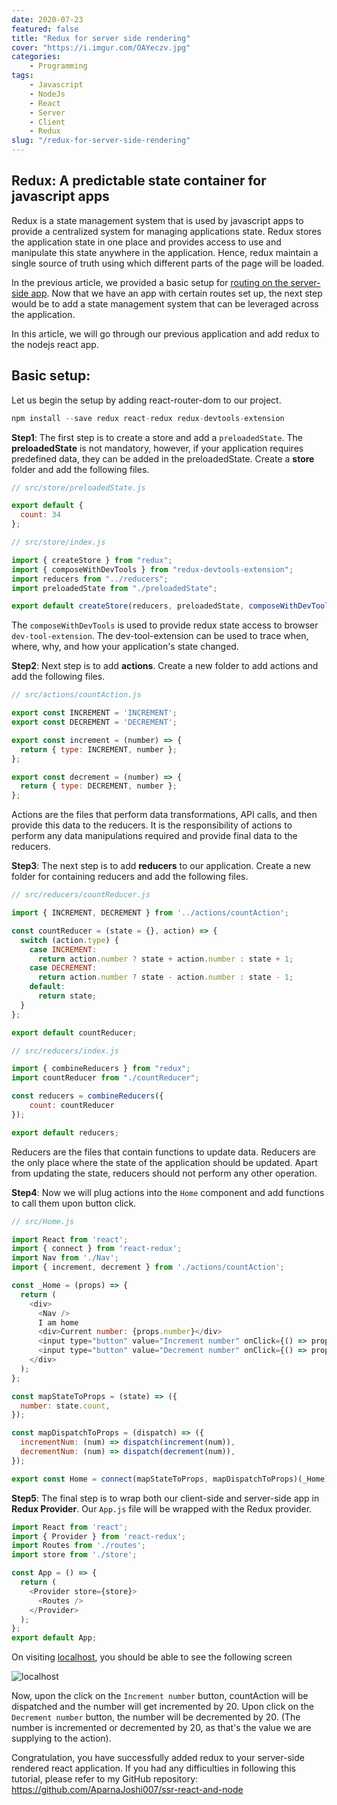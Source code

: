 ```yaml
---
date: 2020-07-23
featured: false
title: "Redux for server side rendering"
cover: "https://i.imgur.com/OAYeczv.jpg"
categories: 
    - Programming
tags:
    - Javascript
    - NodeJs
    - React
    - Server
    - Client
    - Redux
slug: "/redux-for-server-side-rendering"
---
```


## Redux: A predictable state container for javascript apps

Redux is a state management system that is used by javascript apps to provide a centralized system for managing applications state. Redux stores the application state in one place and provides access to use and manipulate this state anywhere in the application. Hence, redux maintain a single source of truth using which different parts of the page will be loaded.

In the previous article, we provided a basic setup for [routing on the server-side app](/routing-with-react-and-nodejs). Now that we have an app with certain routes set up, the next step would be to add a state management system that can be leveraged across the application.

In this article, we will go through our previous application and add redux to the nodejs react app.

## Basic setup: 

Let us begin the setup by adding react-router-dom to our project.

```javascript
npm install --save redux react-redux redux-devtools-extension
```

**Step1**: The first step is to create a store and add a `preloadedState`. The **preloadedState** is not mandatory, however, if your application requires predefined data, they can be added in the preloadedState. Create a **store** folder and add the following files.

```javascript
// src/store/preloadedState.js

export default {
  count: 34
};
```

```javascript
// src/store/index.js

import { createStore } from "redux";
import { composeWithDevTools } from "redux-devtools-extension";
import reducers from "../reducers";
import preloadedState from "./preloadedState";

export default createStore(reducers, preloadedState, composeWithDevTools();
```

The `composeWithDevTools` is used to provide redux state access to browser `dev-tool-extension`. The dev-tool-extension can be used to trace when, where, why, and how your application's state changed.

**Step2**: Next step is to add **actions**. Create a new folder to add actions and add the following files.

```javascript
// src/actions/countAction.js

export const INCREMENT = 'INCREMENT';
export const DECREMENT = 'DECREMENT';

export const increment = (number) => {
  return { type: INCREMENT, number };
};

export const decrement = (number) => {
  return { type: DECREMENT, number };
};
```

Actions are the files that perform data transformations, API calls, and then provide this data to the reducers. It is the responsibility of actions to perform any data manipulations required and provide final data to the reducers.

**Step3**: The next step is to add **reducers** to our application. Create a new folder for containing reducers and add the following files.

```javascript
// src/reducers/countReducer.js

import { INCREMENT, DECREMENT } from '../actions/countAction';

const countReducer = (state = {}, action) => {
  switch (action.type) {
    case INCREMENT:
      return action.number ? state + action.number : state + 1;
    case DECREMENT:
      return action.number ? state - action.number : state - 1;
    default:
      return state;
  }
};

export default countReducer;
```

```javascript
// src/reducers/index.js

import { combineReducers } from "redux";
import countReducer from "./countReducer";

const reducers = combineReducers({
    count: countReducer
});

export default reducers;
```

Reducers are the files that contain functions to update data. Reducers are the only place where the state of the application should be updated. Apart from updating the state, reducers should not perform any other operation.

**Step4**: Now we will plug actions into the `Home` component and add functions to call them upon button click.

```javascript
// src/Home.js

import React from 'react';
import { connect } from 'react-redux';
import Nav from './Nav';
import { increment, decrement } from './actions/countAction';

const _Home = (props) => {
  return (
    <div>
      <Nav />
      I am home
      <div>Current number: {props.number}</div>
      <input type="button" value="Increment number" onClick={() => props.incrementNum(20)} />
      <input type="button" value="Decrement number" onClick={() => props.decrementNum(20)} />
    </div>
  );
};

const mapStateToProps = (state) => ({
  number: state.count,
});

const mapDispatchToProps = (dispatch) => ({
  incrementNum: (num) => dispatch(increment(num)),
  decrementNum: (num) => dispatch(decrement(num)),
});

export const Home = connect(mapStateToProps, mapDispatchToProps)(_Home);
```

**Step5**: The final step is to wrap both our client-side and server-side app in **Redux Provider**. Our `App.js` file will be wrapped with the Redux provider.

```javascript
import React from 'react';
import { Provider } from 'react-redux';
import Routes from './routes';
import store from './store';

const App = () => {
  return (
    <Provider store={store}>
      <Routes />
    </Provider>
  );
};
export default App;
```

On visiting [localhost](http://localhost:5001/), you should be able to see the following screen

![localhost](https://i.imgur.com/z8YsZYL.png)

Now, upon the click on the `Increment number` button, countAction will be dispatched and the number will get incremented by 20. Upon click on the `Decrement number` button, the number will be decremented by 20. (The number is incremented or decremented by 20, as that's the value we are supplying to the action).

Congratulation, you have successfully added redux to your server-side rendered react application. If you had any difficulties in following this tutorial, please refer to my GitHub repository: https://github.com/AparnaJoshi007/ssr-react-and-node
